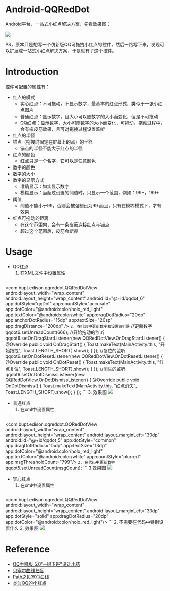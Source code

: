 # Android-QQRedDot
Android平台，一站式小红点解决方案，先看效果图：

![](https://github.com/kanglongba/QQRedDot/blob/master/screenshot/QQRedDotView.gif)

PS，原本只是想写一个仿新版QQ可拖拽小红点的控件，然后一路写下来，发现可以扩展成一站式小红点解决方案，于是就有了这个控件。



# Introduction

控件可配置的属性有：

* 红点的模式
    * 实心红点：不可拖动，不显示数字，最基本的红点形式，类似于一张小红点图片
    * 普通红点：显示数字，且大小可以随数字的大小而变化，但是不可拖动
    * QQ红点：显示数字，大小可随数字的大小而变化，可拖动，拖动过程中，会有橡皮筋效果，且可对拖拽过程设置监听
* 红点的半径
* 锚点（拖拽时固定在屏幕上的点）的半径
    * 锚点的半径不能大于红点的半径
* 红点的颜色
    * 红点只是一个名字，它可以是任意颜色
* 数字的颜色
* 数字的大小
* 数字的显示方式
    * 准确显示：如实显示数字
    * 模糊显示：当超过设置的阈值时，只显示一个范围，例如：99+，199+
* 阈值
    * 阈值不能小于99，否则会被强制设为99.而且，只有在模糊模式下，才有效果
* 红点可拖动的距离
    * 在这个范围内，会有一条皮筋连接红点与锚点
    * 超过这个范围后，皮筋会断裂


# Usage

* QQ红点
    1. 在XML文件中设置属性
    ```
<com.bupt.edison.qqreddot.QQRedDotView
    android:layout_width="wrap_content"
    android:layout_height="wrap_content"
    android:id="@+id/qqdot_6"
    app:dotStyle="qqDot"
    app:countStyle="accurate"
    app:dotColor="@android:color/holo_red_light"
    app:textColor="@android:color/white"
    app:dragDotRadius="20dp"
    app:anchorDotRadius="15dp"
    app:textSize="20sp"
    app:dragDistance="200dp" />
    ```
    2. 在代码中更新数字和设置监听器
    ```
    //更新数字
    qqdot6.setUnreadCount(666);
    //开始拖动的监听
    qqdot6.setOnDragStartListener(new QQRedDotView.OnDragStartListener() {
        @Override
        public void OnDragStart() {
            Toast.makeText(MainActivity.this, "开始拖拽", Toast.LENGTH_SHORT).show();
        }
    });
    //复位的监听
    qqdot6.setOnDotResetListener(new QQRedDotView.OnDotResetListener() {
        @Override
        public void OnDotReset() {
            Toast.makeText(MainActivity.this, "红点复位", Toast.LENGTH_SHORT).show();
        }
    });
    //消失的监听
    qqdot6.setOnDotDismissListener(new QQRedDotView.OnDotDismissListener() {
        @Override
        public void OnDotDismiss() {
            Toast.makeText(MainActivity.this, "红点消失", Toast.LENGTH_SHORT).show();
        }
    });
    ```
    3. 效果图
![](https://github.com/kanglongba/QQRedDot/blob/master/screenshot/QQRedDotView_qqdot.gif)

* 普通红点
    1. 在xml中设置属性
    ```
<com.bupt.edison.qqreddot.QQRedDotView
    android:layout_width="wrap_content"
    android:layout_height="wrap_content"
    android:layout_marginLeft="30dp"
    android:id="@+id/qqdot_5"
    app:dotStyle="common"
    app:dragDotRadius="15dp"
    app:textSize="13dp"
    app:dotColor="@android:color/holo_red_light"
    app:textColor="@android:color/white"
    app:countStyle="blurred"
    app:msgThresholdCount="799"/>
    ```
    2. 在代码中更新数字
    ```
    qqdot5.setUnreadCount(msgCount);
    ```
    3.效果图
    ![](https://github.com/kanglongba/QQRedDot/blob/master/screenshot/QQRedDotView_updateMsgCount.gif)
    
* 实心红点
    1. 在xml中设置属性
    ```
<com.bupt.edison.qqreddot.QQRedDotView
    android:layout_width="wrap_content"
    android:layout_height="wrap_content"
    android:layout_marginLeft="30dp"
    app:dotStyle="solid"
    app:dragDotRadius="20dp"
    app:dotColor="@android:color/holo_red_light"/>
    ```
    2. 不需要在代码中特别设置什么
    3. 效果图
    ![](https://github.com/kanglongba/QQRedDot/blob/master/screenshot/QQRedDotView_solid.png)

    
# Reference

* [QQ手机版 5.0“一键下班”设计小结](https://isux.tencent.com/qq-mobile-off-duty.html)
* [贝塞尔曲线扫盲](http://www.html-js.com/article/1628)
* [Path之贝塞尔曲线](https://github.com/GcsSloop/AndroidNote/blob/master/CustomView/Advance/%5B6%5DPath_Bezier.md)
* [类似QQ的小红点](https://github.com/mabeijianxi/stickyDots)



